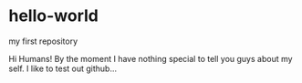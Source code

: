 # hello-world
my first repository

Hi Humans! By the moment I have nothing special to tell you guys about my self. I like to test out github...
